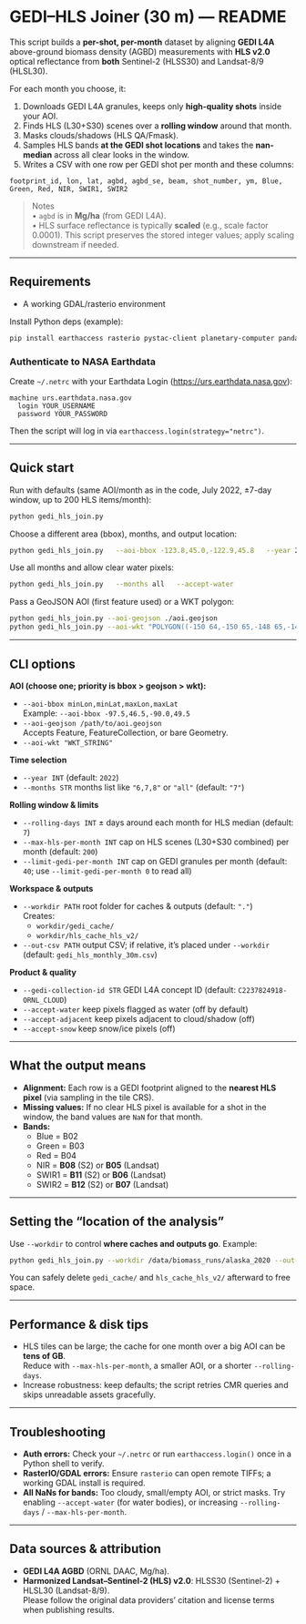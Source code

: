 # GEDI–HLS Joiner (30 m) — README

This script builds a **per-shot, per-month** dataset by aligning **GEDI L4A** above-ground biomass density (AGBD) measurements with **HLS v2.0** optical reflectance from **both** Sentinel-2 (HLSS30) and Landsat-8/9 (HLSL30).

For each month you choose, it:
1. Downloads GEDI L4A granules, keeps only **high-quality shots** inside your AOI.
2. Finds HLS (L30+S30) scenes over a **rolling window** around that month.
3. Masks clouds/shadows (HLS QA/Fmask).
4. Samples HLS bands **at the GEDI shot locations** and takes the **nan-median** across all clear looks in the window.
5. Writes a CSV with one row per GEDI shot per month and these columns:

`footprint_id, lon, lat, agbd, agbd_se, beam, shot_number, ym, Blue, Green, Red, NIR, SWIR1, SWIR2`

> Notes  
> • `agbd` is in **Mg/ha** (from GEDI L4A).  
> • HLS surface reflectance is typically **scaled** (e.g., scale factor 0.0001). This script preserves the stored integer values; apply scaling downstream if needed.

---

## Requirements
- A working GDAL/rasterio environment

Install Python deps (example):
```bash
pip install earthaccess rasterio pystac-client planetary-computer pandas numpy h5py netCDF4 shapely tqdm requests python-dateutil
```

### Authenticate to NASA Earthdata
Create `~/.netrc` with your Earthdata Login (https://urs.earthdata.nasa.gov):
```
machine urs.earthdata.nasa.gov
  login YOUR_USERNAME
  password YOUR_PASSWORD
```
Then the script will log in via `earthaccess.login(strategy="netrc")`.

---

## Quick start

Run with defaults (same AOI/month as in the code, July 2022, ±7-day window, up to 200 HLS items/month):
```bash
python gedi_hls_join.py
```

Choose a different area (bbox), months, and output location:
```bash
python gedi_hls_join.py   --aoi-bbox -123.8,45.0,-122.9,45.8   --year 2021 --months 6,7,8   --workdir ./work_pnw   --out-csv biomass_join_2021_summer.csv
```

Use all months and allow clear water pixels:
```bash
python gedi_hls_join.py   --months all   --accept-water
```

Pass a GeoJSON AOI (first feature used) or a WKT polygon:
```bash
python gedi_hls_join.py --aoi-geojson ./aoi.geojson
python gedi_hls_join.py --aoi-wkt "POLYGON((-150 64,-150 65,-148 65,-148 64,-150 64))"
```

---

## CLI options

**AOI (choose one; priority is bbox > geojson > wkt):**
- `--aoi-bbox minLon,minLat,maxLon,maxLat`  
  Example: `--aoi-bbox -97.5,46.5,-90.0,49.5`
- `--aoi-geojson /path/to/aoi.geojson`  
  Accepts Feature, FeatureCollection, or bare Geometry.
- `--aoi-wkt "WKT_STRING"`

**Time selection**
- `--year INT` (default: `2022`)
- `--months STR` months list like `"6,7,8"` or `"all"` (default: `"7"`)

**Rolling window & limits**
- `--rolling-days INT` ± days around each month for HLS median (default: `7`)
- `--max-hls-per-month INT` cap on HLS scenes (L30+S30 combined) per month (default: `200`)
- `--limit-gedi-per-month INT` cap on GEDI granules per month (default: `40`; use `--limit-gedi-per-month 0` to read all)

**Workspace & outputs**
- `--workdir PATH` root folder for caches & outputs (default: `"."`)  
  Creates:
  - `workdir/gedi_cache/`
  - `workdir/hls_cache_hls_v2/`
- `--out-csv PATH` output CSV; if relative, it’s placed under `--workdir` (default: `gedi_hls_monthly_30m.csv`)

**Product & quality**
- `--gedi-collection-id STR` GEDI L4A concept ID (default: `C2237824918-ORNL_CLOUD`)
- `--accept-water` keep pixels flagged as water (off by default)
- `--accept-adjacent` keep pixels adjacent to cloud/shadow (off)
- `--accept-snow` keep snow/ice pixels (off)

---

## What the output means

- **Alignment:** Each row is a GEDI footprint aligned to the **nearest HLS pixel** (via sampling in the tile CRS).
- **Missing values:** If no clear HLS pixel is available for a shot in the window, the band values are `NaN` for that month.
- **Bands:**  
  - Blue = B02  
  - Green = B03  
  - Red = B04  
  - NIR = **B08** (S2) or **B05** (Landsat)  
  - SWIR1 = **B11** (S2) or **B06** (Landsat)  
  - SWIR2 = **B12** (S2) or **B07** (Landsat)

---

## Setting the “location of the analysis”

Use `--workdir` to control **where caches and outputs go**. Example:
```bash
python gedi_hls_join.py --workdir /data/biomass_runs/alaska_2020 --out-csv alaska_2020.csv
```
You can safely delete `gedi_cache/` and `hls_cache_hls_v2/` afterward to free space.

---

## Performance & disk tips

- HLS tiles can be large; the cache for one month over a big AOI can be **tens of GB**.  
  Reduce with `--max-hls-per-month`, a smaller AOI, or a shorter `--rolling-days`.
- Increase robustness: keep defaults; the script retries CMR queries and skips unreadable assets gracefully.

---

## Troubleshooting

- **Auth errors:** Check your `~/.netrc` or run `earthaccess.login()` once in a Python shell to verify.
- **RasterIO/GDAL errors:** Ensure `rasterio` can open remote TIFFs; a working GDAL install is required.
- **All NaNs for bands:** Too cloudy, small/empty AOI, or strict masks. Try enabling `--accept-water` (for water bodies), or increasing `--rolling-days` / `--max-hls-per-month`.

---

## Data sources & attribution

- **GEDI L4A AGBD** (ORNL DAAC, Mg/ha).  
- **Harmonized Landsat–Sentinel-2 (HLS) v2.0**: HLSS30 (Sentinel-2) + HLSL30 (Landsat-8/9).  
Please follow the original data providers’ citation and license terms when publishing results.
